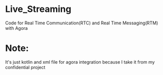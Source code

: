 # Live_Streaming
Code for Real Time Communication(RTC) and Real Time Messaging(RTM) with Agora
# Note:
It's just kotlin and xml file for agora integration because I take it from my confidential project

